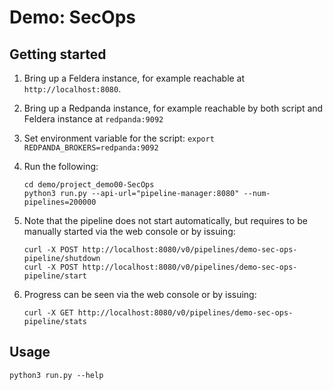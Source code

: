 # Demo: SecOps

## Getting started

1. Bring up a Feldera instance, for example reachable at `http://localhost:8080`.

2. Bring up a Redpanda instance, for example reachable by both
   script and Feldera instance at `redpanda:9092`

3. Set environment variable for the script: `export REDPANDA_BROKERS=redpanda:9092`

4. Run the following:
   ```
   cd demo/project_demo00-SecOps
   python3 run.py --api-url="pipeline-manager:8080" --num-pipelines=200000
   ```
   
5. Note that the pipeline does not start automatically, but requires
   to be manually started via the web console or by issuing:
   ```
   curl -X POST http://localhost:8080/v0/pipelines/demo-sec-ops-pipeline/shutdown
   curl -X POST http://localhost:8080/v0/pipelines/demo-sec-ops-pipeline/start
   ```
   
6. Progress can be seen via the web console or by issuing:
   ```
   curl -X GET http://localhost:8080/v0/pipelines/demo-sec-ops-pipeline/stats
   ```

## Usage

```
python3 run.py --help
```
